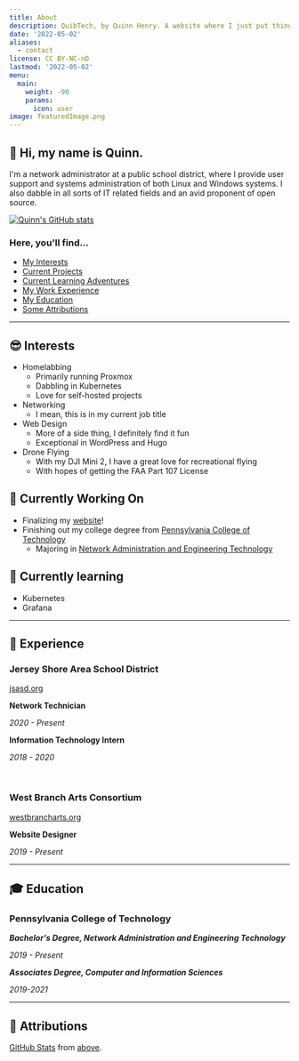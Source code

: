 ```yaml
---
title: About
description: QuibTech, by Quinn Henry. A website where I just put things out there.
date: '2022-05-02'
aliases:
  - contact
license: CC BY-NC-nD
lastmod: '2022-05-02'
menu:
  main: 
    weight: -90
    params:
      icon: user
image: featuredImage.png
---
```



## 👋 Hi, my name is Quinn.

I'm a network administrator at a public school district, where I provide user support and systems administration of both Linux and Windows systems. I also dabble in all sorts of IT related fields and an avid proponent of open source.

[![Quinn's GitHub stats](https://github-readme-stats.vercel.app/api?username=TheQuib&show_icons=true&theme=radical)](https://github.com/anuraghazra/github-readme-stats)


### Here, you'll find...

 - [My Interests](#-interests)
 - [Current Projects](#-currently-working-on)
 - [Current Learning Adventures](#-currently-learning)
 - [My Work Experience](#-experience)
 - [My Education](#-education)
 - [Some Attributions](#-attributions)

------

## 😎 Interests

 - Homelabbing
   - Primarily running Proxmox
   - Dabbling in Kubernetes
   - Love for self-hosted projects
 - Networking
   - I mean, this is in my current job title
 - Web Design
   - More of a side thing, I definitely find it fun
   - Exceptional in WordPress and Hugo
 - Drone Flying
   - With my DJI Mini 2, I have a great love for recreational flying
   - With hopes of getting the FAA Part 107 License


## 🔭 Currently Working On

 - Finalizing my [website](https:/quibtech.com)!
 - Finishing out my college degree from [Pennsylvania College of Technology](https://pct.edu)
   - Majoring in [Network Administration and Engineering Technology](https://www.pct.edu/academics/et/information-technology/network-administration-engineering-technology)


## 🌱 Currently learning

 - Kubernetes
 - Grafana

--------

## 📜 Experience

### Jersey Shore Area School District
[jsasd.org](https://www.jsasd.org)

**Network Technician**

*2020 - Present*


**Information Technology Intern**

*2018 - 2020*

&nbsp;

### West Branch Arts Consortium
[westbrancharts.org](http://westbrancharts.org)

**Website Designer**

*2019 - Present*

--------

## 🎓 Education

### Pennsylvania College of Technology

***Bachelor's Degree, Network Administration and Engineering Technology***

*2019 - Present*

***Associates Degree, Computer and Information Sciences***

*2019-2021*

--------

## 🤝 Attributions

[GitHub Stats](https://github.com/anuraghazra/github-readme-stats) from [above](#hi-there-my-name-is-quinn).